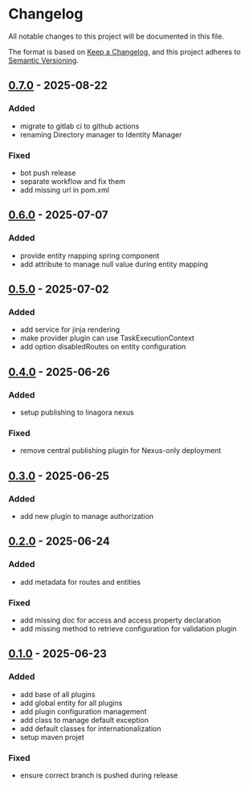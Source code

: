 # Changelog

All notable changes to this project will be documented in this file.

The format is based on [Keep a Changelog](https://keepachangelog.com/en/1.1.0/),
and this project adheres to [Semantic Versioning](https://semver.org/spec/v2.0.0.html).

## [0.7.0] - 2025-08-22

### Added

- migrate to gitlab ci to github actions
- renaming Directory manager to Identity Manager

### Fixed

- bot push release
- separate workflow and fix them
- add missing url in pom.xml

## [0.6.0] - 2025-07-07

### Added

- provide entity mapping spring component
- add attribute to manage null value during entity mapping

## [0.5.0] - 2025-07-02

### Added

- add service for jinja rendering
- make provider plugin can use TaskExecutionContext
- add option disabledRoutes on entity configuration

## [0.4.0] - 2025-06-26

### Added

- setup publishing to linagora nexus

### Fixed

- remove central publishing plugin for Nexus-only deployment

## [0.3.0] - 2025-06-25

### Added

- add new plugin to manage authorization

## [0.2.0] - 2025-06-24

### Added

- add metadata for routes and entities

### Fixed

- add missing doc for access and access property declaration
- add missing method to retrieve configuration for validation plugin

## [0.1.0] - 2025-06-23

### Added

- add base of all plugins
- add global entity for all plugins
- add plugin configuration management
- add class to manage default exception
- add default classes for internationalization
- setup maven projet

### Fixed

- ensure correct branch is pushed during release


[0.7.0]: https://github.com/linagora/linid-im-api-corelib/compare/v0.6.0...v0.7.0
[0.6.0]: https://github.com/linagora/linid-im-api-corelib/compare/v0.5.0...v0.6.0
[0.5.0]: https://github.com/linagora/linid-im-api-corelib/compare/v0.4.0...v0.5.0
[0.4.0]: https://github.com/linagora/linid-im-api-corelib/compare/v0.3.0...v0.4.0
[0.3.0]: https://github.com/linagora/linid-im-api-corelib/compare/v0.2.0...v0.3.0
[0.2.0]: https://github.com/linagora/linid-im-api-corelib/compare/v0.1.0...v0.2.0
[0.1.0]: https://github.com/linagora/linid-im-api-corelib/releases/tag/v0.1.0
